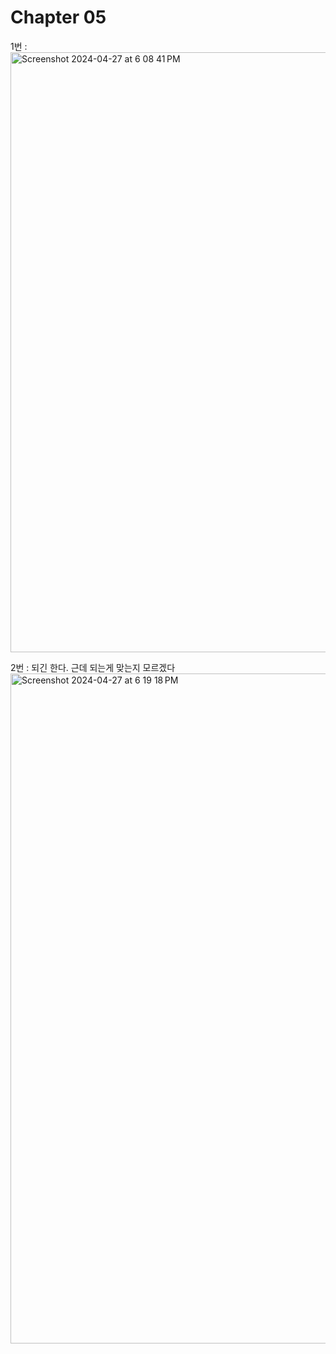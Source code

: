 # Chapter 05

1번 : 
<img width="960" alt="Screenshot 2024-04-27 at 6 08 41 PM" src="https://github.com/SmallzooDev/OSTEP/assets/121675217/b7353394-0421-423c-87bc-bf4eaaf200e8">

2번 : 되긴 한다. 근데 되는게 맞는지 모르겠다
<img width="1072" alt="Screenshot 2024-04-27 at 6 19 18 PM" src="https://github.com/SmallzooDev/OSTEP/assets/121675217/f29b2833-b249-4379-b899-3a72e0a3875e">

